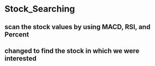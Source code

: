 # Stock_Searching

##  scan the stock values by using MACD, RSI, and Percent 
##  changed to find the stock in which we were interested
